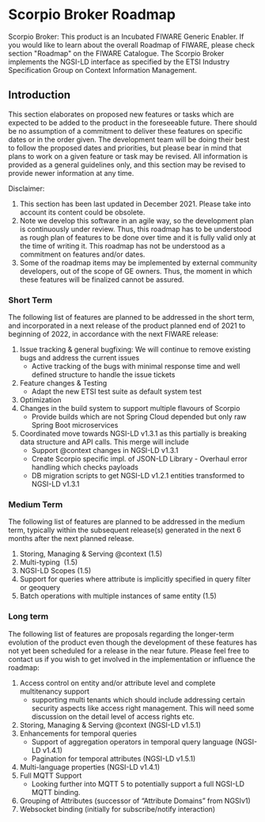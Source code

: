 # Scorpio Broker Roadmap
Scorpio Broker: This product is an Incubated FIWARE Generic Enabler. If you would like to learn about the overall Roadmap of FIWARE, please check section "Roadmap" on the FIWARE Catalogue. The Scorpio Broker implements the NGSI-LD interface as specified by the ETSI Industry Specification Group on Context Information Management.

## Introduction
This section elaborates on proposed new features or tasks which are expected to be added to the product in the foreseeable future. There should be no assumption of a commitment to deliver these features on specific dates or in the order given. The development team will be doing their best to follow the proposed dates and priorities, but please bear in mind that plans to work on a given feature or task may be revised. All information is provided as a general guidelines only, and this section may be revised to provide newer information at any time.

Disclaimer:
 1. This section has been last updated in December 2021. Please take into account its content could be obsolete.
 2. Note we develop this software in an agile way, so the development plan is continuously under review. Thus, this roadmap has to be understood as rough plan of features to be done over time and it is fully valid only at the time of writing it. This roadmap has not be understood as a commitment on features and/or dates.
 3. Some of the roadmap items may be implemented by external community developers, out of the scope of GE owners. Thus, the moment in which these features will be finalized cannot be assured.

### Short Term

The following list of features are planned to be addressed in the short term, and incorporated in a next release of the product planned end of 2021 to beginning of 2022, in accordance with the next FIWARE release:
1. Issue tracking & general bugfixing: We will continue to remove existing bugs and address the current issues
   - Active tracking of the bugs with minimal response time and well defined structure to handle the issue tickets
2. Feature changes & Testing
   - Adapt the new ETSI test suite as default system test
3. Optimization
4. Changes in the build system to support multiple flavours of Scorpio
   - Provide builds which are not Spring Cloud depended but only raw Spring Boot microservices
5. Coordinated move towards NGSI-LD v1.3.1 as this partially is breaking data structure and API calls. This merge will include 
   - Support @context changes in NGSI-LD v1.3.1 
   - Create Scorpio specific impl. of JSON-LD Library
         - Overhaul error handling which checks payloads
   - DB migration scripts to get NGSI-LD v1.2.1  entities transformed to NGSI-LD v1.3.1
### Medium Term
The following list of features are planned to be addressed in the medium term, typically within the subsequent release(s) generated in the next 6 months after the next planned release.
1. Storing, Managing & Serving @context (1.5)
2. Multi-typing  (1.5)
3. NGSI-LD Scopes (1.5)
4. Support for queries where attribute is implicitly specified in query filter or geoquery
5. Batch operations with multiple instances of same entity (1.5) 

### Long term
The following list of features are proposals regarding the longer-term evolution of the product even though the development of these features has not yet been scheduled for a release in the near future. Please feel free to contact us if you wish to get involved in the implementation or influence the roadmap:
1. Access control on entity and/or attribute level and complete multitenancy support
   - supporting multi tenants which should include addressing certain security aspects like access right management. This will need some discussion on the detail level of access rights etc.
2. Storing, Managing & Serving @context (NGSI-LD v1.5.1) 
3. Enhancements for temporal queries
   - Support of aggregation operators in temporal query language (NGSI-LD v1.4.1) 
   - Pagination for temporal attributes (NGSI-LD v1.5.1)
4. Multi-language properties (NGSI-LD v1.4.1) 
5. Full MQTT Support 
   - Looking further into MQTT 5 to potentially support a full NGSI-LD MQTT binding.
6. Grouping of Attributes (successor of “Attribute Domains” from NGSIv1)
7. Websocket binding (initially for subscribe/notify interaction) 
